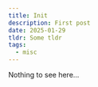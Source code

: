 ```yaml
---
title: Init
description: First post
date: 2025-01-29
tldr: Some tldr
tags:
  - misc
---
```

Nothing to see here...